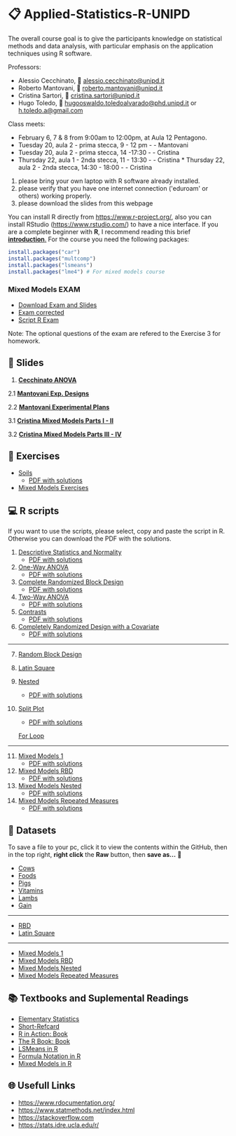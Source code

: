 # :clipboard: Applied-Statistics-R-UNIPD

The overall course goal is to give the participants knowledge on statistical methods and data analysis, with particular emphasis on the application techniques using R software.

Professors:

* Alessio Cecchinato, :e-mail: alessio.cecchinato@unipd.it
* Roberto Mantovani, :e-mail: roberto.mantovani@unipd.it
* Cristina Sartori, :e-mail: cristina.sartori@unipd.it
* Hugo Toledo, :e-mail: hugooswaldo.toledoalvarado@phd.unipd.it or h.toledo.a@gmail.com

Class meets: 
   * February 6, 7 & 8 from 9:00am to 12:00pm, at Aula 12 Pentagono.
   * Tuesday 20, aula 2 - prima stecca, 9 - 12 pm - - Mantovani
   * Tuesday 20, aula 2  - prima stecca, 14 -17:30 - - Cristina
   * Thursday 22, aula 1 - 2nda stecca, 11 - 13:30 - - Cristina
	* Thursday 22, aula 2 - 2nda stecca, 14:30 - 18:00 - - Cristina

1. please bring your own laptop with R software already installed.
2. please verify that you have one internet connection ('eduroam' or others) working properly.
3. please download the slides from this webpage

You can install R directly from https://www.r-project.org/, also you can install RStudio (https://www.rstudio.com/) to have a nice interface. 
If you are a complete beginner with **R**, I recommend reading this brief [**introduction**.](books/Torfs_Brauer-Short-R-Intro.pdf)
For the course you need the following packages:
```R
install.packages("car")
install.packages("multcomp")
install.packages("lsmeans")
install.packages("lme4") # For mixed models course
```
### Mixed Models EXAM ###

* [Download Exam and Slides](https://github.com/Hugo-Toledo/Applied-Statistics-R-UNIPD/blob/master/exercises/Mixed%20Models%20Final.zip)
* [Exam corrected](exercises/AppliedStatisticswithRMixedmodelsExamcorrected.pdf)
* [Script R Exam](exercises/5.0_Mixed_Models_Exam.pdf)

Note: The optional questions of the exam are refered to the Exercise 3 for homework.

## :notebook: Slides

1. [**Cecchinato ANOVA**](slides/applied_statistics_R_2018.pdf)

2.1 [**Mantovani Exp. Designs**](https://github.com/Hugo-Toledo/Applied-Statistics-R-UNIPD/blob/master/slides/Analysis%20of%20Variance.pdf)

2.2 [**Mantovani Experimental Plans**](https://github.com/Hugo-Toledo/Applied-Statistics-R-UNIPD/blob/master/slides/Experimental%20plans.pdf)

3.1 [**Cristina Mixed Models Parts I - II**](https://github.com/Hugo-Toledo/Applied-Statistics-R-UNIPD/blob/master/slides/Mixed_models_PhD_2018_parts_I_%26_II.pdf)

3.2 [**Cristina Mixed Models Parts III - IV**](https://github.com/Hugo-Toledo/Applied-Statistics-R-UNIPD/blob/master/slides/Mixed_models_PhD_2018_parts_III_%26_IV.pdf)

## :bicyclist: Exercises

* [Soils](exercises/ex_soils.md) 
   * [PDF with solutions](exercises/Excercise_Soils.pdf)
* [Mixed Models Exercises](exercises/Mixed_Models_Exercises.zip)

## :computer: R scripts

If you want to use the scripts, please select, copy and paste the script in R. Otherwise you can download the PDF with the solutions. 
1. [Descriptive Statistics and Normality](scripts/normal.md)
    * [PDF with solutions](scripts/1.0_Normality.pdf)
2. [One-Way ANOVA](scripts/anova1.md)
    * [PDF with solutions](scripts/2.0_ANOVA.pdf)
3. [Complete Randomized Block Design](scripts/anova2.md)
    * [PDF with solutions](scripts/3.0_ANOVA_rcbd.pdf)
4. [Two-Way ANOVA](scripts/anova3.md)
    * [PDF with solutions](scripts/4.0_Two_Way_ANOVA.pdf)
5. [Contrasts](scripts/anova4.md)
    * [PDF with solutions](scripts/5.0_ANOVA_Contrasts.pdf)
6. [Completely Randomized Design with a Covariate](scripts/anova5.md)
    * [PDF with solutions](scripts/6.0_ANOVA_CRD_Covariate.pdf)
------
7. [Random Block Design](scripts/rbd.md)

8. [Latin Square](scripts/latinsquare.md)
	
9. [Nested](scripts/nested.md)
    * [PDF with solutions](scripts/1.0_Nested.pdf)	
10. [Split Plot](scripts/splitplot.md)
    * [PDF with solutions](scripts/2.0_SplitPlot.pdf)

	[For Loop](scripts/forloop.md)
------

11. [Mixed Models 1](scripts/mix1.md)
    * [PDF with solutions](scripts/1.0_Mixed.pdf)
12. [Mixed Models RBD](scripts/mix_rbd.md)
    * [PDF with solutions](scripts/2.0_Mixed_rbd.pdf)
13. [Mixed Models Nested](scripts/mix_nest.md)
    * [PDF with solutions](scripts/3.0_Mixed_Nest.pdf)
14. [Mixed Models Repeated Measures](scripts/mix_rep.md)
    * [PDF with solutions](scripts/4.0_Mixed_Rep.pdf)

## :page_with_curl: Datasets 

To save a file to your pc, click it to view the contents within the GitHub, then in the top right, **right click** the **Raw** button, then **save as...**   :floppy_disk: 

 * [Cows](data/latte-12-02_en.txt)
 * [Foods](data/foods.txt)
 * [Pigs](data/pigs.txt)
 * [Vitamins](data/vits.txt)
 * [Lambs](data/lambs.csv)
 * [Gain](data/gain.txt)
 
 ------
 
 * [RBD](data/rbd.txt)
 * [Latin Square](data/LatinSquare.txt)
 
 ------
 
 * [Mixed Models 1](data/cows.txt)
 * [Mixed Models RBD](data/yield_rbd.txt)
 * [Mixed Models Nested](data/latte-12-02_en.txt)
 * [Mixed Models Repeated Measures](data/rep.txt)
 
 
## :books: Textbooks and Suplemental Readings

* [Elementary Statistics](books/Larson_and_Farber_Elementary_Statistics_Picturing_the_World_5th_ed.pdf)
* [Short-Refcard](https://github.com/Hugo-Toledo/Applied-Statistics-R-UNIPD/blob/master/books/Short-refcard.pdf)
* [R in Action: Book](https://github.com/Hugo-Toledo/Applied-Statistics-R-UNIPD/blob/master/books/R%20IN%20ACTION_%20Data%20analysis%20and%20graphics%20with%20R%20-%20Robert%20I.%20Kabacoff.pdf)
* [The R Book: Book](https://github.com/Hugo-Toledo/Applied-Statistics-R-UNIPD/blob/master/books/The%20R%20Book%20.pdf)
* [LSMeans in R](https://github.com/Hugo-Toledo/Applied-Statistics-R-UNIPD/blob/master/books/LSMeans%20R.pdf)
* [Formula Notation in R](https://github.com/Hugo-Toledo/Applied-Statistics-R-UNIPD/blob/master/books/formulanotation.pdf)
* [Mixed Models in R](https://github.com/Hugo-Toledo/Applied-Statistics-R-UNIPD/blob/master/books/lme4_R.pdf)

## :globe_with_meridians: Usefull Links

* https://www.rdocumentation.org/
* https://www.statmethods.net/index.html
* https://stackoverflow.com
* https://stats.idre.ucla.edu/r/
